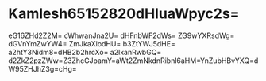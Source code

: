 # Kamlesh65152820dHluaWpyc2s=
eG16ZHd2Z2M=
cWhwanJna2U=
dHFnbWF2dWs=
ZG9wYXRsdWg=
dGVnYmZwYW4=
ZmJkaXlodHU=
b3ZtYWJ5dHE=
a2htY3Nidm8=dHB2b2hrcXo=
a2lxanRwbGQ=
d2ZkZ2pzZWw=Z3ZhcGJpamY=aWt2ZmNkdnRibnl6aHM=YnZubHBvYXQ=dW95ZHJhZ3g=cHg=
